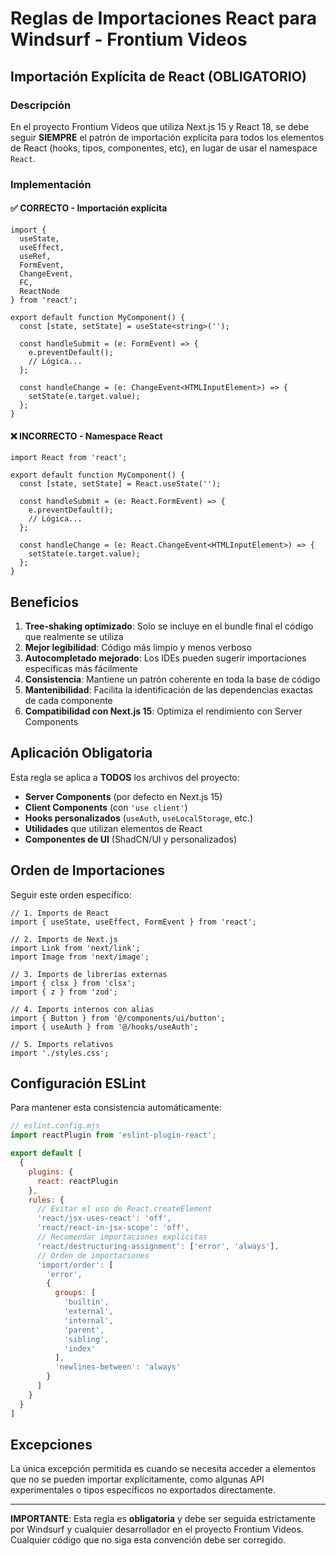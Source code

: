 # Reglas de Importaciones React para Windsurf - Frontium Videos

## Importación Explícita de React (OBLIGATORIO)

### Descripción
En el proyecto Frontium Videos que utiliza Next.js 15 y React 18, se debe seguir **SIEMPRE** el patrón de importación explícita para todos los elementos de React (hooks, tipos, componentes, etc), en lugar de usar el namespace `React`.

### Implementación

#### ✅ CORRECTO - Importación explícita
```tsx
import { 
  useState, 
  useEffect, 
  useRef,
  FormEvent,
  ChangeEvent,
  FC,
  ReactNode 
} from 'react';

export default function MyComponent() {
  const [state, setState] = useState<string>('');
  
  const handleSubmit = (e: FormEvent) => {
    e.preventDefault();
    // Lógica...
  };
  
  const handleChange = (e: ChangeEvent<HTMLInputElement>) => {
    setState(e.target.value);
  };
}
```

#### ❌ INCORRECTO - Namespace React
```tsx
import React from 'react';

export default function MyComponent() {
  const [state, setState] = React.useState('');
  
  const handleSubmit = (e: React.FormEvent) => {
    e.preventDefault();
    // Lógica...
  };
  
  const handleChange = (e: React.ChangeEvent<HTMLInputElement>) => {
    setState(e.target.value);
  };
}
```

## Beneficios

1. **Tree-shaking optimizado**: Solo se incluye en el bundle final el código que realmente se utiliza
2. **Mejor legibilidad**: Código más limpio y menos verboso
3. **Autocompletado mejorado**: Los IDEs pueden sugerir importaciones específicas más fácilmente
4. **Consistencia**: Mantiene un patrón coherente en toda la base de código
5. **Mantenibilidad**: Facilita la identificación de las dependencias exactas de cada componente
6. **Compatibilidad con Next.js 15**: Optimiza el rendimiento con Server Components

## Aplicación Obligatoria

Esta regla se aplica a **TODOS** los archivos del proyecto:

- **Server Components** (por defecto en Next.js 15)
- **Client Components** (con `'use client'`)
- **Hooks personalizados** (`useAuth`, `useLocalStorage`, etc.)
- **Utilidades** que utilizan elementos de React
- **Componentes de UI** (ShadCN/UI y personalizados)

## Orden de Importaciones

Seguir este orden específico:

```tsx
// 1. Imports de React
import { useState, useEffect, FormEvent } from 'react';

// 2. Imports de Next.js
import Link from 'next/link';
import Image from 'next/image';

// 3. Imports de librerías externas
import { clsx } from 'clsx';
import { z } from 'zod';

// 4. Imports internos con alias
import { Button } from '@/components/ui/button';
import { useAuth } from '@/hooks/useAuth';

// 5. Imports relativos
import './styles.css';
```

## Configuración ESLint

Para mantener esta consistencia automáticamente:

```js
// eslint.config.mjs
import reactPlugin from 'eslint-plugin-react';

export default [
  {
    plugins: {
      react: reactPlugin
    },
    rules: {
      // Evitar el uso de React.createElement
      'react/jsx-uses-react': 'off',
      'react/react-in-jsx-scope': 'off',
      // Recomendar importaciones explícitas
      'react/destructuring-assignment': ['error', 'always'],
      // Orden de importaciones
      'import/order': [
        'error',
        {
          groups: [
            'builtin',
            'external',
            'internal',
            'parent',
            'sibling',
            'index'
          ],
          'newlines-between': 'always'
        }
      ]
    }
  }
]
```

## Excepciones

La única excepción permitida es cuando se necesita acceder a elementos que no se pueden importar explícitamente, como algunas API experimentales o tipos específicos no exportados directamente.

---

**IMPORTANTE**: Esta regla es **obligatoria** y debe ser seguida estrictamente por Windsurf y cualquier desarrollador en el proyecto Frontium Videos. Cualquier código que no siga esta convención debe ser corregido.